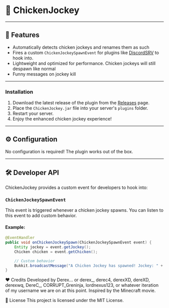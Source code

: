 # 🐔 ChickenJockey


---

## 📖 Features
- Automatically detects chicken jockeys and renames them as such
- Fires a custom `ChickenJockeySpawnEvent` for plugins like [DiscordSRV](https://modrinth.com/plugin/discordsrv/versions) to hook into.
- Lightweight and optimized for performance. Chicken jockeys will still despawn like normal
- Funny messages on jockey kill
---

### Installation
1. Download the latest release of the plugin from the [Releases](https://github.com/derex4/ChickenJockey/releases) page.
2. Place the `ChickenJockey.jar` file into your server's `plugins` folder.
3. Restart your server.
4. Enjoy the enhanced chicken jockey experience!

---

## ⚙️ Configuration
No configuration is required! The plugin works out of the box.

---

## 🛠️ Developer API

ChickenJockey provides a custom event for developers to hook into:

### `ChickenJockeySpawnEvent`
This event is triggered whenever a chicken jockey spawns. You can listen to this event to add custom behavior.

#### Example:
```java
@EventHandler
public void onChickenJockeySpawn(ChickenJockeySpawnEvent event) {
    Entity jockey = event.getJockey();
    Chicken chicken = event.getChicken();

    // Custom behavior
    Bukkit.broadcastMessage("A Chicken Jockey has spawned! Jockey: " + jockey.getType());
}
```

❤️ Credits
Developed by Derex... or derex_, derec4, derexXD, dereXD, derexwq, DereC_, CORRUPT_Greninja, lordnexus123, or whatever iteration of my username we are on at this point. Inspired by the Minecraft movie. 

📜 License
This project is licensed under the MIT License.